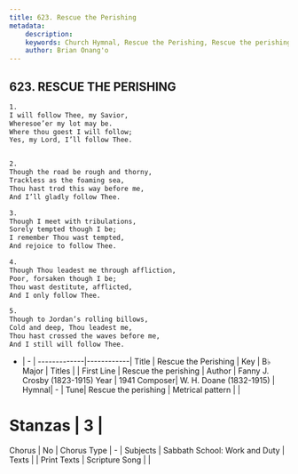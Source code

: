 ```yaml
---
title: 623. Rescue the Perishing
metadata:
    description: 
    keywords: Church Hymnal, Rescue the Perishing, Rescue the perishing, 
    author: Brian Onang'o
---
```



## 623. RESCUE THE PERISHING

```txt
1.
I will follow Thee, my Savior,
Wheresoe’er my lot may be.
Where thou goest I will follow;
Yes, my Lord, I’ll follow Thee.


2.
Though the road be rough and thorny,
Trackless as the foaming sea,
Thou hast trod this way before me,
And I’ll gladly follow Thee.

3.
Though I meet with tribulations,
Sorely tempted though I be;
I remember Thou wast tempted,
And rejoice to follow Thee.

4.
Though Thou leadest me through affliction,
Poor, forsaken though I be;
Thou wast destitute, afflicted,
And I only follow Thee.

5.
Though to Jordan’s rolling billows,
Cold and deep, Thou leadest me,
Thou hast crossed the waves before me,
And I still will follow Thee.
```

- |   -  |
-------------|------------|
Title | Rescue the Perishing |
Key | B♭ Major |
Titles |  |
First Line | Rescue the perishing |
Author | Fanny J. Crosby (1823-1915)
Year | 1941
Composer| W. H. Doane (1832-1915) |
Hymnal|  - |
Tune| Rescue the perishing |
Metrical pattern | |
# Stanzas | 3 |
Chorus | No |
Chorus Type | - |
Subjects | Sabbath School: Work and Duty |
Texts |  |
Print Texts | 
Scripture Song |  |
  
